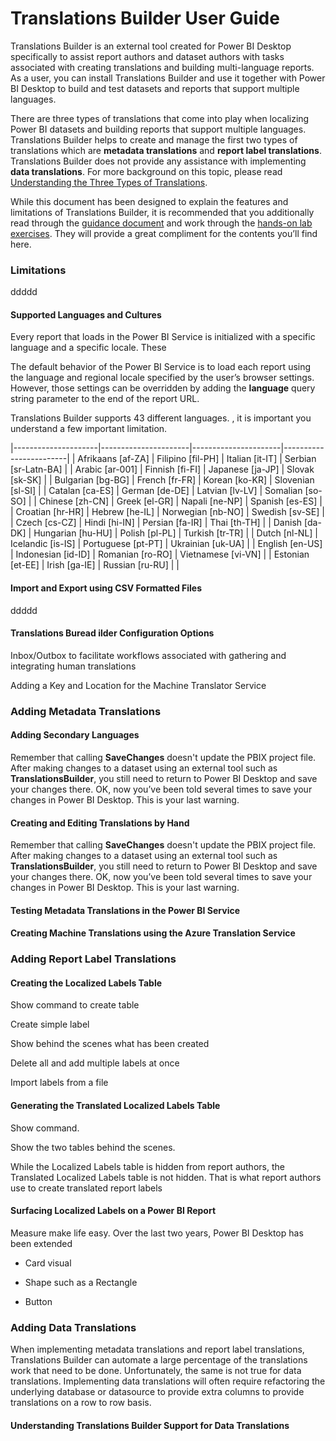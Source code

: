 # Translations Builder User Guide

Translations Builder is an external tool created for Power BI Desktop
specifically to assist report authors and dataset authors with tasks
associated with creating translations and building multi-language
reports. As a user, you can install Translations Builder and use it
together with Power BI Desktop to build and test datasets and reports
that support multiple languages.

There are three types of translations that come into play when
localizing Power BI datasets and building reports that support multiple
languages. Translations Builder helps to create and manage the first two
types of translations which are **metadata translations** and **report
label translations**. Translations Builder does not provide any
assistance with implementing **data translations**. For more background
on this topic, please read [Understanding the Three Types of
Translations](https://github.com/PowerBiDevCamp/TranslationsBuilder/blob/main/Docs/Building%20Multi-language%20Reports%20in%20Power%20BI.md#understanding-the-three-types-of-translations).

While this document has been designed to explain the features and
limitations of Translations Builder, it is recommended that you
additionally read through the [guidance
document](https://github.com/PowerBiDevCamp/TranslationsBuilder/blob/main/Docs/Building%20Multi-language%20Reports%20in%20Power%20BI.md)
and work through the [hands-on lab
exercises](https://github.com/PowerBiDevCamp/TranslationsBuilder/blob/main/Labs/Hands-on%20Lab%20-%20Building%20Multi-language%20Reports%20for%20Power%20BI.md).
They will provide a great compliment for the contents you’ll find here.

### Limitations

ddddd

#### Supported Languages and Cultures

Every report that loads in the Power BI Service is initialized with a
specific language and a specific locale. These

The default behavior of the Power BI Service is to load each report
using the language and regional locale specified by the user’s browser
settings. However, those settings can be overridden by adding the
**language** query string parameter to the end of the report URL.

Translations Builder supports 43 different languages. , it is important
you understand a few important limitation.

|---------------------|----------------------|----------------------|------------------------|
| Afrikaans \[af-ZA\] | Filipino \[fil-PH\]  | Italian \[it-IT\]    | Serbian \[sr-Latn-BA\] |
| Arabic \[ar-001\]   | Finnish \[fi-FI\]    | Japanese \[ja-JP\]   | Slovak \[sk-SK\]       |
| Bulgarian \[bg-BG\] | French \[fr-FR\]     | Korean \[ko-KR\]     | Slovenian \[sl-SI\]    |
| Catalan \[ca-ES\]   | German \[de-DE\]     | Latvian \[lv-LV\]    | Somalian \[so-SO\]     |
| Chinese \[zh-CN\]   | Greek \[el-GR\]      | Napali \[ne-NP\]     | Spanish \[es-ES\]      |
| Croatian \[hr-HR\]  | Hebrew \[he-IL\]     | Norwegian \[nb-NO\]  | Swedish \[sv-SE\]      |
| Czech \[cs-CZ\]     | Hindi \[hi-IN\]      | Persian \[fa-IR\]    | Thai \[th-TH\]         |
| Danish \[da-DK\]    | Hungarian \[hu-HU\]  | Polish \[pl-PL\]     | Turkish \[tr-TR\]      |
| Dutch \[nl-NL\]     | Icelandic \[is-IS\]  | Portuguese \[pt-PT\] | Ukrainian \[uk-UA\]    |
| English \[en-US\]   | Indonesian \[id-ID\] | Romanian \[ro-RO\]   | Vietnamese \[vi-VN\]   |
| Estonian \[et-EE\]  | Irish \[ga-IE\]      | Russian \[ru-RU\]    |                        |

#### Import and Export using CSV Formatted Files

ddddd

#### 

#### Translations Buread ilder Configuration Options

Inbox/Outbox to facilitate workflows associated with gathering and
integrating human translations

Adding a Key and Location for the Machine Translator Service

### Adding Metadata Translations

#### Adding Secondary Languages

Remember that calling **SaveChanges** doesn't update the PBIX project
file. After making changes to a dataset using an external tool such as
**TranslationsBuilder**, you still need to return to Power BI Desktop
and save your changes there. OK, now you’ve been told several times to
save your changes in Power BI Desktop. This is your last warning.

#### Creating and Editing Translations by Hand

Remember that calling **SaveChanges** doesn't update the PBIX project
file. After making changes to a dataset using an external tool such as
**TranslationsBuilder**, you still need to return to Power BI Desktop
and save your changes there. OK, now you’ve been told several times to
save your changes in Power BI Desktop. This is your last warning.

#### Testing Metadata Translations in the Power BI Service

#### Creating Machine Translations using the Azure Translation Service

### Adding Report Label Translations

#### Creating the Localized Labels Table

Show command to create table

Create simple label

Show behind the scenes what has been created

Delete all and add multiple labels at once

Import labels from a file

#### Generating the Translated Localized Labels Table

Show command.

Show the two tables behind the scenes.

While the Localized Labels table is hidden from report authors, the
Translated Localized Labels table is not hidden. That is what report
authors use to create translated report labels

#### Surfacing Localized Labels on a Power BI Report

Measure make life easy. Over the last two years, Power BI Desktop has
been extended

- Card visual

- Shape such as a Rectangle

- Button

### Adding Data Translations

When implementing metadata translations and report label translations,
Translations Builder can automate a large percentage of the translations
work that need to be done. Unfortunately, the same is not true for data
translations. Implementing data translations will often require
refactoring the underlying database or datasource to provide extra
columns to provide translations on a row to row basis.

#### Understanding Translations Builder Support for Data Translations
